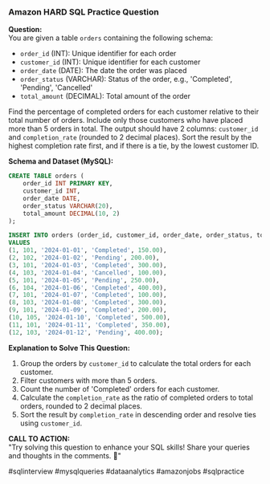 ### Amazon HARD SQL Practice Question

**Question:**  
You are given a table `orders` containing the following schema:  
- `order_id` (INT): Unique identifier for each order  
- `customer_id` (INT): Unique identifier for each customer  
- `order_date` (DATE): The date the order was placed  
- `order_status` (VARCHAR): Status of the order, e.g., 'Completed', 'Pending', 'Cancelled'  
- `total_amount` (DECIMAL): Total amount of the order  

Find the percentage of completed orders for each customer relative to their total number of orders. Include only those customers who have placed more than 5 orders in total. The output should have 2 columns: `customer_id` and `completion_rate` (rounded to 2 decimal places). Sort the result by the highest completion rate first, and if there is a tie, by the lowest customer ID.

**Schema and Dataset (MySQL):**  
```sql
CREATE TABLE orders (
    order_id INT PRIMARY KEY,
    customer_id INT,
    order_date DATE,
    order_status VARCHAR(20),
    total_amount DECIMAL(10, 2)
);

INSERT INTO orders (order_id, customer_id, order_date, order_status, total_amount)
VALUES 
(1, 101, '2024-01-01', 'Completed', 150.00),
(2, 102, '2024-01-02', 'Pending', 200.00),
(3, 101, '2024-01-03', 'Completed', 300.00),
(4, 103, '2024-01-04', 'Cancelled', 100.00),
(5, 101, '2024-01-05', 'Pending', 250.00),
(6, 104, '2024-01-06', 'Completed', 400.00),
(7, 101, '2024-01-07', 'Completed', 100.00),
(8, 103, '2024-01-08', 'Completed', 300.00),
(9, 101, '2024-01-09', 'Completed', 200.00),
(10, 105, '2024-01-10', 'Completed', 500.00),
(11, 101, '2024-01-11', 'Completed', 350.00),
(12, 103, '2024-01-12', 'Pending', 400.00);
```

**Explanation to Solve This Question:**  
1. Group the orders by `customer_id` to calculate the total orders for each customer.  
2. Filter customers with more than 5 orders.  
3. Count the number of 'Completed' orders for each customer.  
4. Calculate the `completion_rate` as the ratio of completed orders to total orders, rounded to 2 decimal places.  
5. Sort the result by `completion_rate` in descending order and resolve ties using `customer_id`.

**CALL TO ACTION:**  
"Try solving this question to enhance your SQL skills! Share your queries and thoughts in the comments. 🚀"  

#sqlinterview #mysqlqueries #dataanalytics #amazonjobs #sqlpractice
